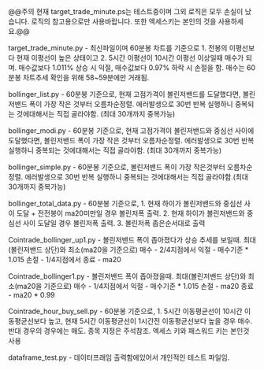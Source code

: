 @@주의 현재 target_trade_minute.ps는 테스트중이며 그외 로직은 모두 손실이 났습니다. 로직의 참고용으로만 사용바랍니다. 또한 엑세스키는 본인의 것을 사용하세요.@@

target_trade_minute.py - 최신파일이며 60분봉 차트를 기준으로 1. 전봉의 이평선보다 현재 이평선이 높은 상태이고 2. 5시간 이평선이 10시간 이평선 이상일때 매수가 되며. 매수값보다 1.011% 상승 시 익절, 매수값보다 0.97% 하락 시 손절을 함. 매수는 60분봉 차트추세 확인을 위해 58~59분에만 거래됨.



bollinger_list.py - 60분봉 기준으로, 현재 고점가격이 볼린저밴드를 도달했다면, 볼린저밴드 폭이 가장 작은 것부터 오름차순정렬. 에러발생으로 30번 반복 실행하니 중복되는 것에대해서는 직접 골라야함. (최대 30개까지 중복가능)

bollinger_modi.py - 60분봉 기준으로, 현재 고점가격이 볼린저밴드와 중심선 사이에 도달했다면, 볼린저밴드 폭이 가장 작은 것부터 오름차순정렬. 에러발생으로 30번 반복 실행하니 중복되는 것에대해서는 직접 골라야함. (최대 30개까지 중복가능)

bollinger_simple.py - 60분봉 기준으로, 볼린저밴드 폭이 가장 작은것부터 오름차순 정렬. 에러발생으로 30번 반복 실행하니 중복되는 것에대해서는 직접 골라야함.(최대 30개까지 중복가능)

bollinger_total_data.py - 60분봉 기준으로, 1. 현재 하이가 볼린저밴드와 중심선 사이 도달 + 전전봉이 ma20미만일 경우 볼린저폭 출력. 2. 현재 하이가 볼린저밴드와 중심선 사이 도달일 경우 볼린저폭 출력. 3. 볼린저폭 좁은순서대로 출력

Cointrade_bollinger_up1.py - 볼린저밴드 폭이 좁아졌다가 상승 추세를 보일때. 최대(볼린저밴드 상단)와 최소(ma20을 기준으로) 
매수 - 2/4지점에서
익절 - 매수기준 * 1.015
손절 - 1/4지점에서
종료 - ma20

Cointrade_bollinger1.py - 볼린저밴드 폭이 좁아졌을때. 최대(볼린저밴드 상단)와 최소(ma20을 기준으로) 
매수 - 1/4지점에서
익절 - 매수기준 * 1.015
손절 - ma20
종료 - ma20 * 0.99

Cointrade_hour_buy_sell.py - 60분봉 기준으로, 1. 5시간 이동평균선이 10시간 이동평균선보다 높고, 현재 5시간 이동평균선이 1시간전 이동평균선보다 높을 경우 매수. 반대 경우의 경우에는 매도. 종목 지정은 주석참조. 엑세스 키와 패스워드 키는 본인것 사용

dataframe_test.py - 데이터프래임 출력함에있어서 개인적인 테스트 파일임.